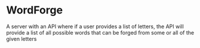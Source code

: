 # WordForge
A server with an API where if a user provides a list of letters, the API will provide a list of all possible words that can be forged from some or all of the given letters
